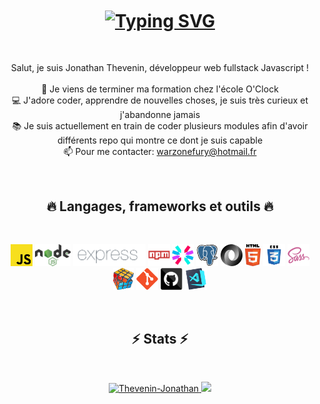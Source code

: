 <h1 align="center">
  <a href="https://git.io/typing-svg">
    <img align=center src="https://readme-typing-svg.herokuapp.com?font=jet+brain+mono&size=30&duration=3000&pause=2000&center=true&vCenter=true&width=435&height=40&lines=Hello+world+!" alt="Typing SVG">
  </a>
</h1>
<br>

<p align="center">
  Salut, je suis Jonathan Thevenin, développeur web fullstack Javascript !
  <br>
  <br>
  🔬 Je viens de terminer ma formation chez l'école O'Clock
  <br>
  💻 J'adore coder, apprendre de nouvelles choses, je suis très curieux et j'abandonne jamais
  <br>
  📚 Je suis actuellement en train de coder plusieurs modules afin d'avoir différents repo qui montre ce dont je suis capable
  <br>
  📫 Pour me contacter: <a href="mailto: warzonefury@hotmail.fr">warzonefury@hotmail.fr</a>
</p>
<br>

<h2 align="center">🔥 Langages, frameworks et outils 🔥</h2>
<br>
<p align="center">
  <code><img title="Javascript" height="35" src="images/javascript.svg"></code>
  <code><img title="NodeJS" height="35" src="images/Node.svg"></code>
  <code><img title="Express" height="35" src="images/Expressjs.png"></code>
  <code><img title="npm" height="35" src="images/npm.svg"></code>
  <code><img title="JWT" height="35" src="images/jwt.svg"></code>
  <code><img title="PostgreSQL" height="35" src="images/postgresql.svg"></code>
  <code><img title="JSON" height="35" src="images/json.svg"></code>
  <code><img title="HTML5" height="35" src="images/html5.svg"></code>
  <code><img title="CSS" height="35" src="images/css.svg"></code>
  <code><img title="SASS" height="35" src="images/sass.svg"></code>
  <code><img title="Problem Solving" height="35" src="images/problemSolving.png"></code>
  <code><img title="Git" height="35" src="images/git-original.svg"></code>
  <code><img title="GitHub" height="35" src="images/github.svg"></code>
  <code><img title="Visual Studio Code" height="35" src="images/vscode.png"></code>
</p>
<br>

<h2 align="center">⚡ Stats ⚡</h2>
<br>
<p align=center>
  <div align=center>
    <a href="https://github.com/denvercoder1/github-readme-streak-stats" title="Go to Source">
      <img width=390 src="https://github-readme-streak-stats.herokuapp.com?user=Thevenin-Jonathan&theme=dark&hide_border=true&date_format=j%20M%5B%20Y%5D)" alt="Thevenin-Jonathan" />
    </a>
    <a href="https://github.com/anuraghazra/github-readme-stats" title="Go to Source">
      <img width=390 src="https://github-readme-stats.vercel.app/api/top-langs/?username=Thevenin-Jonathan&theme=dark&hide_border=true&layout=compact" />
    </a>
  </div>
</p>
